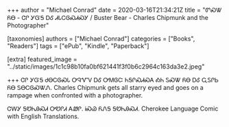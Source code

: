 +++
author = "Michael Conrad"
date = 2020-03-16T21:34:21Z
title = "ᏛᏍᏔ ᏲᎾ - ᏣᎵ ᎩᏳᎦ ᎠᎴ ᏗᏓᏟᎶᏍᏗᏍᎩ / Buster Bear - Charles Chipmunk and the Photographer"

[taxonomies]
authors = ["Michael Conrad"]
categories = ["Books", "Readers"]
tags = ["ePub", "Kindle", "Paperback"]

[extra]
featured_image = "../static/images/1c1c98b10fa0bf621441f3f0b6c2964c163da3e2.jpeg"


+++
ᏣᎵ ᎩᏳᎦ ᏧᎾᏟᎶᏍᏓ ᎤᎸᏉᏙ ᎠᎴ ᎤᎷᎶᏨ ᏂᎦᎵᏍᏗᏍᎪ ᎣᏂ ᏚᏍᏔ ᏲᎾ ᎠᎴ ᏩᏚᎵᏏ ᏲᎾ ᏚᎾᏟᎶᏍᏔᏁ.
Charles Chipmunk gets all starry eyed and goes on a rampage when confronted with a photographer.  
<!-- more -->
ᏣᎳᎩ ᎦᏬᏂᎯᏍᏗ ᎤᏬᎵᏗ ᎪᏪᎵ. ᎥᏍᏊ ᏲᏁᎦ ᎦᏬᏂᎯᏍᏗ.
Cherokee Language Comic with English Translations.